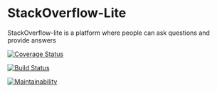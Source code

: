 # StackOverflow-Lite
StackOverflow-lite is a platform where people can ask questions and provide answers

[![Coverage Status](https://coveralls.io/repos/github/walimike/stackoverflowlite_2/badge.svg?branch=master)](https://coveralls.io/github/walimike/stackoverflowlite_2?branch=master)

[![Build Status](https://travis-ci.org/walimike/stackoverflowlite_2.svg?branch=develop)](https://travis-ci.org/walimike/stackoverflowlite_2)

[![Maintainability](https://api.codeclimate.com/v1/badges/a99a88d28ad37a79dbf6/maintainability)](https://codeclimate.com/github/codeclimate/codeclimate/maintainability)
